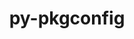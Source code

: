---
title: "py-pkgconfig"
layout: cache
categories: [package, develop-2023-10-29]
meta: {"versions": ["1.5.5"], "compilers": ["cce@=15.0.1", "gcc@=11.1.0", "gcc@=11.3.0", "gcc@=11.4.0", "gcc@=9.4.0", "oneapi@=2023.2.0"], "oss": ["rhel8", "ubuntu20.04", "ubuntu22.04"], "platforms": ["linux"], "targets": ["neoverse_v1", "ppc64le", "x86_64_v3", "zen4"], "stacks": ["data-vis-sdk", "e4s", "e4s-cray-rhel", "e4s-neoverse_v1", "e4s-oneapi", "e4s-power", "ml-linux-x86_64-cpu", "ml-linux-x86_64-cuda", "ml-linux-x86_64-rocm", "root"], "num_specs": 11, "num_specs_by_stack": {"root": 11, "e4s-cray-rhel": 1, "e4s-neoverse_v1": 1, "e4s-power": 1, "data-vis-sdk": 2, "e4s": 2, "e4s-oneapi": 2, "ml-linux-x86_64-rocm": 2, "ml-linux-x86_64-cpu": 2, "ml-linux-x86_64-cuda": 2}}
spec_details: [{"hash": "4ewy4h2dl6hjfmjcuwbtgpxa7gdekwt7", "compiler": "cce@=15.0.1", "versions": ["1.5.5"], "os": "rhel8", "platform": "linux", "target": "zen4", "variants": ["build_system=python_pip"], "stacks": ["root", "e4s-cray-rhel"], "size": "-", "tarball": "https://binaries.spack.io/releases/develop-2023-10-29/build_cache/linux-rhel8-zen4/cce-15.0.1/py-pkgconfig-1.5.5/linux-rhel8-zen4-cce-15.0.1-py-pkgconfig-1.5.5-4ewy4h2dl6hjfmjcuwbtgpxa7gdekwt7.spack"}, {"hash": "hfhkw7xa5l7k7y4wakjlm2v4w3ntueqo", "compiler": "gcc@=11.4.0", "versions": ["1.5.5"], "os": "ubuntu20.04", "platform": "linux", "target": "neoverse_v1", "variants": ["build_system=python_pip"], "stacks": ["e4s-neoverse_v1", "root"], "size": "-", "tarball": "https://binaries.spack.io/releases/develop-2023-10-29/build_cache/linux-ubuntu20.04-neoverse_v1/gcc-11.4.0/py-pkgconfig-1.5.5/linux-ubuntu20.04-neoverse_v1-gcc-11.4.0-py-pkgconfig-1.5.5-hfhkw7xa5l7k7y4wakjlm2v4w3ntueqo.spack"}, {"hash": "xlgtgpqkguao4l4b6m6nuecfnh75abln", "compiler": "gcc@=9.4.0", "versions": ["1.5.5"], "os": "ubuntu20.04", "platform": "linux", "target": "ppc64le", "variants": ["build_system=python_pip"], "stacks": ["e4s-power", "root"], "size": "-", "tarball": "https://binaries.spack.io/releases/develop-2023-10-29/build_cache/linux-ubuntu20.04-ppc64le/gcc-9.4.0/py-pkgconfig-1.5.5/linux-ubuntu20.04-ppc64le-gcc-9.4.0-py-pkgconfig-1.5.5-xlgtgpqkguao4l4b6m6nuecfnh75abln.spack"}, {"hash": "huyqdgfvl3r3twozg7bgygeiy6zn64hk", "compiler": "gcc@=11.1.0", "versions": ["1.5.5"], "os": "ubuntu20.04", "platform": "linux", "target": "x86_64_v3", "variants": ["build_system=python_pip"], "stacks": ["root", "data-vis-sdk"], "size": "-", "tarball": "https://binaries.spack.io/releases/develop-2023-10-29/build_cache/linux-ubuntu20.04-x86_64_v3/gcc-11.1.0/py-pkgconfig-1.5.5/linux-ubuntu20.04-x86_64_v3-gcc-11.1.0-py-pkgconfig-1.5.5-huyqdgfvl3r3twozg7bgygeiy6zn64hk.spack"}, {"hash": "ddgfkz7bsbz6ad6zsihkf7k3gdzf4gy2", "compiler": "gcc@=11.1.0", "versions": ["1.5.5"], "os": "ubuntu20.04", "platform": "linux", "target": "x86_64_v3", "variants": ["build_system=python_pip"], "stacks": ["root", "data-vis-sdk"], "size": "-", "tarball": "https://binaries.spack.io/releases/develop-2023-10-29/build_cache/linux-ubuntu20.04-x86_64_v3/gcc-11.1.0/py-pkgconfig-1.5.5/linux-ubuntu20.04-x86_64_v3-gcc-11.1.0-py-pkgconfig-1.5.5-ddgfkz7bsbz6ad6zsihkf7k3gdzf4gy2.spack"}, {"hash": "s7xmpnjpdp4lfdjfpmds4e3t5wioy5au", "compiler": "gcc@=11.4.0", "versions": ["1.5.5"], "os": "ubuntu20.04", "platform": "linux", "target": "x86_64_v3", "variants": ["build_system=python_pip"], "stacks": ["root", "e4s"], "size": "-", "tarball": "https://binaries.spack.io/releases/develop-2023-10-29/build_cache/linux-ubuntu20.04-x86_64_v3/gcc-11.4.0/py-pkgconfig-1.5.5/linux-ubuntu20.04-x86_64_v3-gcc-11.4.0-py-pkgconfig-1.5.5-s7xmpnjpdp4lfdjfpmds4e3t5wioy5au.spack"}, {"hash": "dqf3zmiz6ktfmhwfnmsuiu3m3md4wzip", "compiler": "gcc@=11.4.0", "versions": ["1.5.5"], "os": "ubuntu20.04", "platform": "linux", "target": "x86_64_v3", "variants": ["build_system=python_pip"], "stacks": ["root", "e4s"], "size": "-", "tarball": "https://binaries.spack.io/releases/develop-2023-10-29/build_cache/linux-ubuntu20.04-x86_64_v3/gcc-11.4.0/py-pkgconfig-1.5.5/linux-ubuntu20.04-x86_64_v3-gcc-11.4.0-py-pkgconfig-1.5.5-dqf3zmiz6ktfmhwfnmsuiu3m3md4wzip.spack"}, {"hash": "sjlpttvfomzrqwldyyawr34qjlmc5shw", "compiler": "oneapi@=2023.2.0", "versions": ["1.5.5"], "os": "ubuntu20.04", "platform": "linux", "target": "x86_64_v3", "variants": ["build_system=python_pip"], "stacks": ["e4s-oneapi", "root"], "size": "-", "tarball": "https://binaries.spack.io/releases/develop-2023-10-29/build_cache/linux-ubuntu20.04-x86_64_v3/oneapi-2023.2.0/py-pkgconfig-1.5.5/linux-ubuntu20.04-x86_64_v3-oneapi-2023.2.0-py-pkgconfig-1.5.5-sjlpttvfomzrqwldyyawr34qjlmc5shw.spack"}, {"hash": "lts6amyod63put57awg6vtydalxlqs7x", "compiler": "oneapi@=2023.2.0", "versions": ["1.5.5"], "os": "ubuntu20.04", "platform": "linux", "target": "x86_64_v3", "variants": ["build_system=python_pip"], "stacks": ["e4s-oneapi", "root"], "size": "-", "tarball": "https://binaries.spack.io/releases/develop-2023-10-29/build_cache/linux-ubuntu20.04-x86_64_v3/oneapi-2023.2.0/py-pkgconfig-1.5.5/linux-ubuntu20.04-x86_64_v3-oneapi-2023.2.0-py-pkgconfig-1.5.5-lts6amyod63put57awg6vtydalxlqs7x.spack"}, {"hash": "fkpxki4acrim6yrm2hq6jdavij5fulom", "compiler": "gcc@=11.3.0", "versions": ["1.5.5"], "os": "ubuntu22.04", "platform": "linux", "target": "x86_64_v3", "variants": ["build_system=python_pip"], "stacks": ["ml-linux-x86_64-rocm", "root", "ml-linux-x86_64-cpu", "ml-linux-x86_64-cuda"], "size": "-", "tarball": "https://binaries.spack.io/releases/develop-2023-10-29/build_cache/linux-ubuntu22.04-x86_64_v3/gcc-11.3.0/py-pkgconfig-1.5.5/linux-ubuntu22.04-x86_64_v3-gcc-11.3.0-py-pkgconfig-1.5.5-fkpxki4acrim6yrm2hq6jdavij5fulom.spack"}, {"hash": "klk3iyliwymz5cfywnnhhusnilx6uodf", "compiler": "gcc@=11.3.0", "versions": ["1.5.5"], "os": "ubuntu22.04", "platform": "linux", "target": "x86_64_v3", "variants": ["build_system=python_pip"], "stacks": ["ml-linux-x86_64-rocm", "root", "ml-linux-x86_64-cpu", "ml-linux-x86_64-cuda"], "size": "-", "tarball": "https://binaries.spack.io/releases/develop-2023-10-29/build_cache/linux-ubuntu22.04-x86_64_v3/gcc-11.3.0/py-pkgconfig-1.5.5/linux-ubuntu22.04-x86_64_v3-gcc-11.3.0-py-pkgconfig-1.5.5-klk3iyliwymz5cfywnnhhusnilx6uodf.spack"}]
---